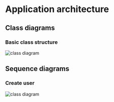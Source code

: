 # Application architecture

## Class diagrams

### Basic class structure

![class diagram](https://github.com/MikaelTornwall/ot-harjoitustyo/blob/master/documentation/analytica_class.png?raw=true)

## Sequence diagrams

### Create user

![class diagram](https://github.com/MikaelTornwall/ot-harjoitustyo/blob/master/documentation/analytica_sequence.png?raw=true)
